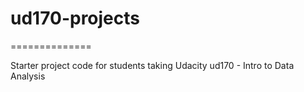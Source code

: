 # ud170-projects
==============

Starter project code for students taking Udacity ud170 - Intro to Data Analysis